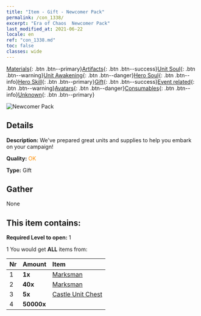 ```yaml
---
title: "Item - Gift - Newcomer Pack"
permalink: /con_1338/
excerpt: "Era of Chaos  Newcomer Pack"
last_modified_at: 2021-06-22
locale: en
ref: "con_1338.md"
toc: false
classes: wide
---
```

 [Materials](/Items/){: .btn .btn--primary}[Artifacts](/Items/Artifacts/){: .btn .btn--success}[Unit Soul](/Items/UnitSoul/){: .btn .btn--warning}[Unit Awakening](/Items/UnitAwakening/){: .btn .btn--danger}[Hero Soul](/Items/HeroSoul/){: .btn .btn--info}[Hero Skill](/Items/HeroSkill/){: .btn .btn--primary}[Gift](/Items/Gift/){: .btn .btn--success}[Event related](/Items/Events/){: .btn .btn--warning}[Avatars](/Items/Avatars/){: .btn .btn--danger}[Consumables](/Items/Consumables/){: .btn .btn--info}[Unknown](/Items/Unknown/){: .btn .btn--primary}

 ![Newcomer Pack](/images/t/i_906015.png)

## Details
 **Description:** We've prepared great units and supplies to help you embark on your campaign!

 **Quality:** <span style="color: #FF8C00">OK</span>

 **Type:** Gift

## Gather

  None

## This item contains:

 **Required Level to open:** 1

 1 You would get **ALL** items  from:

  | Nr | Amount |     Item    |
  |:---|:-------|:------------|
  | 1 |  **1x** | [Marksman](/units/Marksman/) |  | 
  | 2 |  **40x** | [Marksman](/Items/unt_191/) |  | 
  | 3 |  **5x** | [Castle Unit Chest](/Items/con_1269/) |  | 
  | 4 |  **50000x** | <i class="fas fa-coins"/> |  | 
